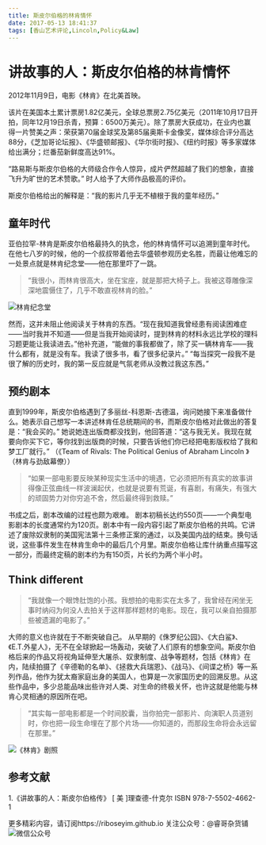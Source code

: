 ```yaml
---
title: 斯皮尔伯格的林肯情怀
date: 2017-05-13 18:41:37
tags: [香山艺术评论,Lincoln,Policy&Law]
---
```


# 讲故事的人：斯皮尔伯格的林肯情怀

<!--more-->

2012年11月9日，电影《林肯》在北美首映。

该片在美国本土累计票房1.82亿美元，全球总票房2.75亿美元（2011年10月17日开拍，同年12月19日杀青，预算：6500万美元）。除了票房大获成功，在业内也赢得一片赞美之声：荣获第70届金球奖及第85届奥斯卡金像奖，媒体综合评分高达88分，《芝加哥论坛报》、《华盛顿邮报》、《华尔街时报》、《纽约时报》等多家媒体给出满分；烂番茄新鲜度高达91%。

“路易斯与斯皮尔伯格的大师级合作令人惊异，成片俨然超越了我们的想象，直接飞升为旷世的艺术赞歌。” 时人给予了大师作品极高的评价。

斯皮尔伯格给出的解释是：“我的影片几乎无不植根于我的童年经历。”

## 童年时代

亚伯拉罕-林肯是斯皮尔伯格最持久的执念，他的林肯情怀可以追溯到童年时代。在他七八岁的时候，他的一个叔叔带着他去华盛顿参观历史名胜，而最让他难忘的一处景点就是林肯纪念堂——他在那里吓了一跳。

>“我很小，而林肯很高大，坐在宝座，就是那把大椅子上。我被这尊雕像深深地震慑住了，几乎不敢直视林肯的脸。”

![林肯纪念堂](http://o8m8ngokc.bkt.clouddn.com/LK_%20Memorial.png)

然而，这并未阻止他阅读关于林肯的东西。“现在我知道我曾经患有阅读困难症——当时我并不知道——但是当我开始阅读时，提到林肯的材料永远比学校的理科习题更能让我读进去。”他补充道，“能做的事我都做了，除了买一辆林肯车——我什么都有，就是没有车。我读了很多书，看了很多纪录片。”   “每当探究一段我不是很了解的历史时，我的第一反应就是气氛老师从没教过我这东西。”

## 预约剧本

直到1999年，斯皮尔伯格遇到了多丽丝-科恩斯-古德温，询问她接下来准备做什么。她表示自己想写一本讲述林肯任总统期间的书，而斯皮尔伯格对此做出的答复是：“我会买的。” 她说她连出版商都没找到，他回答道：“这与我无关。我现在就要向你买下它，等你找到出版商的时候，只要告诉他们你已经把电影版权给了我和梦工厂就行。” （《Team of Rivals: The Political Genius of Abraham Lincoln 》（林肯与劲敌幕僚））

>“如果一部电影要反映某种现实生活中的境遇，它必须把所有真实的故事讲得像正弦曲线一样波澜起伏，也就是说要有荒诞，有喜剧，有痛失，有强大的顽固势力对你穷追不舍，然后最终得到救赎。”

书成之后，剧本改编的过程也颇为艰难。
剧本初稿长达约550页——一个典型电影剧本的长度通常约为120页。剧本中有一段内容引起了斯皮尔伯格的共鸣。它讲述了废除奴隶制的美国宪法第十三条修正案的通过，以及美国内战的结束。换句话说，这些事件发生在林肯生命中的最后几个月里。斯皮尔伯格让库什纳重点描写这一部分，而最终定稿的剧本约为有150页，片长约为两个半小时。

## Think different

>“我就像一个眼馋肚饱的小孩。我想拍的电影实在太多了，我曾经在闲坐无事时纳闷为何没人去拍关于这样那样题材的电影。现在，我可以亲自拍摄那些被遗漏的电影了。”

大师的意义也许就在于不断突破自己。
从早期的《侏罗纪公园》、《大白鲨》、《E.T.外星人》，无不在全球掀起一场轰动，突破了人们原有的想象空间。斯皮尔伯格后来的作品又将视角延伸至大屠杀、奴隶制度、战争等题材，包括《林肯》在内，陆续拍摄了《辛德勒的名单》、《拯救大兵瑞恩》、《战马》、《间谍之桥》等一系列作品，他作为犹太裔家庭出身的美国人，也算是一次家国历史的回溯反思。从这些作品中，多少总能品味出些许对人类、对生命的终极关怀，也许这就是他能与林肯心灵相通的原因所在吧。

>“其实每一部电影都是一个时间胶囊，当你拍完一部影片、向演职人员道别时，你也把一段生命埋在了那个片场——你知道的，而那段生命将会永远留在那里。”


![《林肯》剧照](http://o8m8ngokc.bkt.clouddn.com/LK_Back.png)


## 参考文献
1.《讲故事的人：斯皮尔伯格传》 [ 美 ]理查德-什克尔  ISBN 978-7-5502-4662-1

更多精彩内容，请订阅https://riboseyim.github.io 关注公众号：@睿哥杂货铺
![微信公众号](http://o8m8ngokc.bkt.clouddn.com/qrcode_for_gh_896dd3dd5255_344.jpg)
